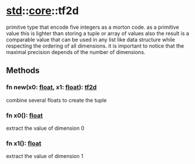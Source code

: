 # [std](/libs/std/)::[core](/libs/std/core/)::tf2d

primitve type that encode five integers as a morton code.
as a primitive value this is lighter than storing a tuple or array of values
also the result is a comparable value that can be used in any list like data structure while respecting the ordering of all dimensions.
it is important to notice that the maximal precision depends of the number of dimensions.

## Methods
### fn new(x0:&nbsp;[float](/libs/std/core/type.float.md), x1:&nbsp;[float](/libs/std/core/type.float.md)):&nbsp;[tf2d](/libs/std/core/type.tf2d.md)<Badge text="native" /><Badge text="static" />

combine several floats to create the tuple
### fn x0():&nbsp;[float](/libs/std/core/type.float.md)<Badge text="native" />

extract the value of dimension 0
### fn x1():&nbsp;[float](/libs/std/core/type.float.md)<Badge text="native" />

extract the value of dimension 1

